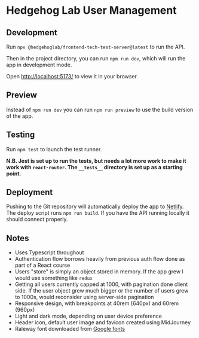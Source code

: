 # Hedgehog Lab User Management

## Development

Run `npx @hedgehoglab/frontend-tech-test-server@latest` to run the API.

Then in the project directory, you can run `npm run dev`, which will run the app in development mode.

Open [http://localhost:5173/](http://localhost:5173/) to view it in your browser.

## Preview

Instead of `npm run dev` you can run `npm run preview` to use the build version of the app.

## Testing

Run `npm test` to launch the test runner.

**N.B. Jest is set up to run the tests, but needs a lot more work to make it work with `react-router`. The `__tests__` directory is set up as a starting point.**

## Deployment

Pushing to the Git repository will automatically deploy the app to [Netlify](https://delicate-kringle-f6021b.netlify.app/). The deploy script runs `npm run build`. If you have the API running locally it should connect properly.

## Notes

- Uses Typescript throughout
- Authentication flow borrows heavily from previous auth flow done as part of a React course
- Users "store" is simply an object stored in memory. If the app grew I would use something like `redux`
- Getting all users currently capped at 1000, with pagination done client side. If the user object grew much bigger or the number of users grew to 1000s, would reconsider using server-side pagination
- Responsive design, with breakpoints at 40rem (640px) and 60rem (960px)
- Light and dark mode, depending on user device preference
- Header icon, default user image and favicon created using MidJourney
- Raleway font downloaded from [Google fonts](https://fonts.google.com/specimen/Raleway)
